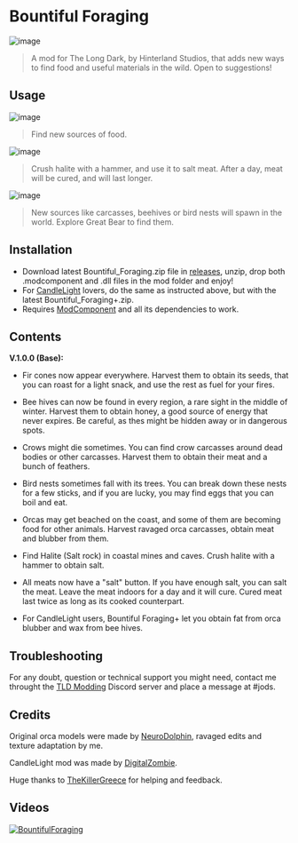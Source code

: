 # Bountiful Foraging

![image](https://github.com/Jods-Its/Jods-Bountiful-Foraging/blob/main/IMGS/BFCover.png)

> A mod for The Long Dark, by Hinterland Studios, that adds new ways to find food and useful materials in the wild. Open to suggestions!

## Usage

![image](https://github.com/Jods-Its/Jods-Bountiful-Foraging/blob/main/IMGS/screen_8778c595-d251-4270-b0ac-bb940a9aaac8_hi.png)

> Find new sources of food.

![image](https://github.com/Jods-Its/Jods-Bountiful-Foraging/blob/main/IMGS/screen_2a4d56b7-9125-48b3-8627-fa990b6b9ad0_hi.png)

> Crush halite with a hammer, and use it to salt meat. After a day, meat will be cured, and will last longer.

![image](https://github.com/Jods-Its/Jods-Bountiful-Foraging/blob/main/IMGS/screen_14a3cdc6-dbf6-4c62-9d52-088fb8185e69_hi.png)

> New sources like carcasses, beehives or bird nests will spawn in the world. Explore Great Bear to find them.

## Installation
* Download latest Bountiful_Foraging.zip file in [releases](https://github.com/Jods-Its/Jods-Bountiful-Foraging/releases), unzip, drop both .modcomponent and .dll files in the mod folder and enjoy!
* For [CandleLight](https://github.com/DigitalzombieTLD/Candlelight/) lovers, do the same as instructed above, but with the latest Bountiful_Foraging+.zip.
* Requires [ModComponent](https://github.com/dommrogers/ModComponent) and all its dependencies to work.

## Contents 

**V.1.0.0 (Base):**
* Fir cones now appear everywhere. Harvest them to obtain its seeds, that you can roast for a light snack, and use the rest as fuel for your fires.
* Bee hives can now be found in every region, a rare sight in the middle of winter. Harvest them to obtain honey, a good source of energy that never expires. Be careful, as thes might be hidden away or in dangerous spots.
* Crows might die sometimes. You can find crow carcasses around dead bodies or other carcasses. Harvest them to obtain their meat and a bunch of feathers.
* Bird nests sometimes fall with its trees. You can break down these nests for a few sticks, and if you are lucky, you may find eggs that you can boil and eat.
* Orcas may get beached on the coast, and some of them are becoming food for other animals. Harvest ravaged orca carcasses, obtain meat and blubber from them.
* Find Halite (Salt rock) in coastal mines and caves. Crush halite with a hammer to obtain salt.
* All meats now have a "salt" button. If you have enough salt, you can salt the meat. Leave the meat indoors for a day and it will cure. Cured meat last twice as long as its cooked counterpart.

* For CandleLight users, Bountiful Foraging+ let you obtain fat from orca blubber and wax from bee hives.

## Troubleshooting

For any doubt, question or technical support you might need, contact me throught the [TLD Modding](https://discord.com/invite/nb2jQez) Discord server and place a message at #jods.

## Credits

Original orca models were made by [NeuroDolphin](https://sketchfab.com/labmonkey), ravaged edits and texture adaptation by me.

CandleLight mod was made by [DigitalZombie](https://github.com/DigitalzombieTLD).

Huge thanks to [TheKillerGreece](https://github.com/Thekillergreece) for helping and feedback.

## Videos

[![BountifulForaging](https://img.youtube.com/vi/m7M19vjN3p0/0.jpg)](https://www.youtube.com/watch?v=m7M19vjN3p0)

